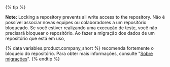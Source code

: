 {% tip %}

**Note:** Locking a repository prevents all write access to the repository. Não é possível associar novas equipes ou colaboradores a um repositório bloqueado.
Se você estiver realizando uma execução de teste, você não precisará bloquear o repositório. Ao fazer a migração dos dados de um repositório que está em uso,

{% data variables.product.company_short %} recomenda fortemente o bloqueio do repositório. Para obter mais informações, consulte "[Sobre migrações](/enterprise/admin/migrations/about-migrations#types-of-migrations)".
{% endtip %}
